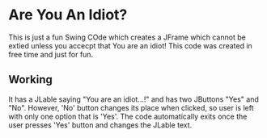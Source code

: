 # Are You An Idiot?
This is just a fun Swing COde which creates a JFrame which cannot be extied unless you accecpt that You are an idiot! This code was created in free time and just for fun.

## Working 
It has a JLable saying "You are an idiot...!" and has two JButtons "Yes" and "No". However, 'No' button changes its place when clicked, so user is left with only one option that is 'Yes'. The code automatically exits once the user presses 'Yes' button and changes the JLable text.

